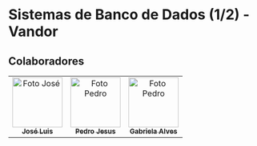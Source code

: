 # Sistemas de Banco de Dados (1/2) - Vandor

## Colaboradores

<table>
  
  <tr>
    <td align="center">
      <a href="#">
        <img src="https://avatars.githubusercontent.com/u/78660807?v=4" width="100px;" alt="Foto José"/><br>
        <sub>
          <b>José Luis</b>
        </sub>
      </a>
    </td>
        <td align="center">
      <a href="#">
        <img src="https://avatars.githubusercontent.com/u/69866365?v=4" width="100px;" alt="Foto Pedro"/><br>
        <sub>
          <b>Pedro Jesus</b>
        </sub>
      </a>
    </td>
        </td>
        <td align="center">
      <a href="#">
        <img src="https://avatars.githubusercontent.com/u/92053289?v=4" width="100px;" alt="Foto Pedro"/><br>
        <sub>
          <b>Gabriela Alves</b>
        </sub>
      </a>
    </td>


   </tr>
  <tr>
    
</table>

<br/> 